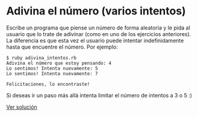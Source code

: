 # Adivina el número (varios intentos)

Escribe un programa que piense un número de forma aleatoria y le pida al usuario que lo trate de adivinar (como en uno de los ejercicios anteriores). La diferencia es que esta vez el usuario puede intentar indefinidamente hasta que encuentre el número. Por ejemplo:

```
$ ruby adivina_intentos.rb
Adivina el número que estoy pensando: 4
Lo sentimos! Intenta nuevamente: 5
Lo sentimos! Intenta nuevamente: 7

Felicitaciones, lo encontraste!
```

Si deseas ir un paso más allá intenta limitar el número de intentos a 3 o 5 :)

[Ver solución](solutions/adivina_intentos.rb)
